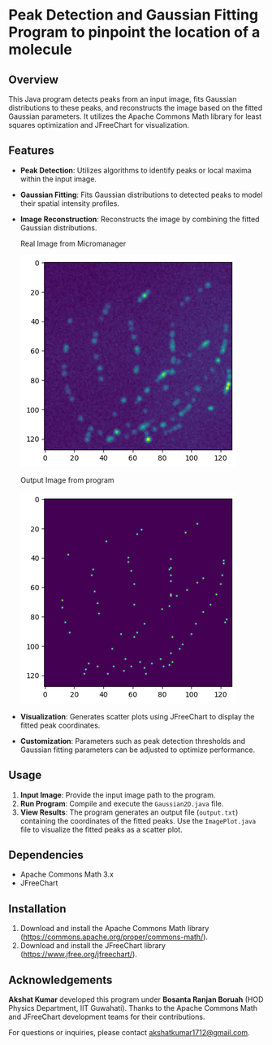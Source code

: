 # Peak Detection and Gaussian Fitting Program to pinpoint the location of a molecule

## Overview
This Java program detects peaks from an input image, fits Gaussian distributions to these peaks, and reconstructs the image based on the fitted Gaussian parameters. It utilizes the Apache Commons Math library for least squares optimization and JFreeChart for visualization.

## Features
- **Peak Detection**: Utilizes algorithms to identify peaks or local maxima within the input image.
- **Gaussian Fitting**: Fits Gaussian distributions to detected peaks to model their spatial intensity profiles.
- **Image Reconstruction**: Reconstructs the image by combining the fitted Gaussian distributions.
    
  Real Image from Micromanager
    
  ![Real Image](https://github.com/k-akshat/STORM/blob/master/img/expected_1.png)
    
  Output Image from program
    
  ![Image after fitting](https://github.com/k-akshat/STORM/blob/master/img/output_1.png)  
- **Visualization**: Generates scatter plots using JFreeChart to display the fitted peak coordinates.
- **Customization**: Parameters such as peak detection thresholds and Gaussian fitting parameters can be adjusted to optimize performance.

## Usage
1. **Input Image**: Provide the input image path to the program.
2. **Run Program**: Compile and execute the `Gaussian2D.java` file.
3. **View Results**: The program generates an output file (`output.txt`) containing the coordinates of the fitted peaks. Use the `ImagePlot.java` file to visualize the fitted peaks as a scatter plot.

## Dependencies
- Apache Commons Math 3.x
- JFreeChart

## Installation
1. Download and install the Apache Commons Math library (https://commons.apache.org/proper/commons-math/).
2. Download and install the JFreeChart library (https://www.jfree.org/jfreechart/).

## Acknowledgements
**Akshat Kumar** developed this program under **Bosanta Ranjan Boruah** (HOD Physics Department, IIT Guwahati). Thanks to the Apache Commons Math and JFreeChart development teams for their contributions.

For questions or inquiries, please contact akshatkumar1712@gmail.com.

